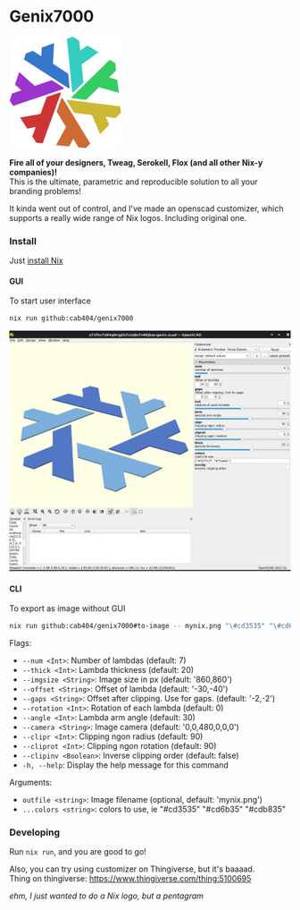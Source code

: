 <!--
SPDX-License-Identifier: Unlicense
-->

Genix7000
===

![this has gone too far](./genix.png)

**Fire all of your designers, Tweag, Serokell, Flox (and all other Nix-y companies)!**
</br>This is the ultimate, parametric and reproducible solution to all your branding problems!

It kinda went out of control, and I've made an openscad customizer, which supports a really wide range of Nix logos. Including original one.


### Install

Just [install Nix](https://zero-to-nix.com/concepts/nix-installer)

#### GUI

To start user interface

```bash
nix run github:cab404/genix7000 
```

![Image](./screenshot.jpg)


#### CLI

To export as image without GUI

```bash
nix run github:cab404/genix7000#to-image -- mynix.png "\#cd3535" "\#cd6b35" "\#cdb835"
```

Flags:
- `--num <Int>`: Number of lambdas (default: 7)
- `--thick <Int>`: Lambda thickness (default: 20)
- `--imgsize <String>`: Image size in px (default: '860,860')
- `--offset <String>`: Offset of lambda (default: '-30,-40')
- `--gaps <String>`: Offset after clipping. Use for gaps. (default: '-2,-2')
- `--rotation <Int>`: Rotation of each lambda (default: 0)
- `--angle <Int>`: Lambda arm angle (default: 30)
- `--camera <String>`: Image camera (default: '0,0,480,0,0,0')
- `--clipr <Int>`: Clipping ngon radius (default: 90)
- `--cliprot <Int>`: Clipping ngon rotation (default: 90)
- `--clipinv <Boolean>`: Inverse clipping order (default: false)
- `-h, --help`: Display the help message for this command

Arguments:
- `outfile <string>`: Image filename (optional, default: 'mynix.png')
- `...colors <string>`: colors to use, ie "\#cd3535" "\#cd6b35" "\#cdb835"


### Developing

Run `nix run`, and you are good to go!

Also, you can try using customizer on Thingiverse, but it's baaaad.</br>
Thing on thingiverse: https://www.thingiverse.com/thing:5100695

*ehm, I just wanted to do a Nix logo, but a pentagram*
<!--
I literally spent 4 hours on polishing this thing
this joke went too far
I need help with my procastination
haaalp
